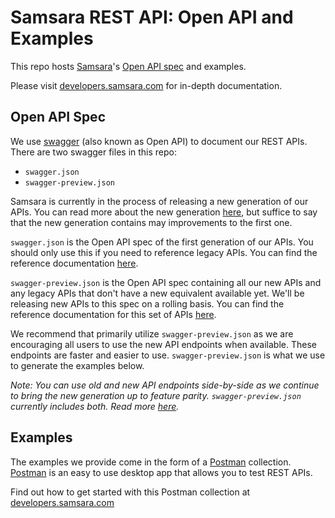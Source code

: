 # Samsara REST API: Open API and Examples

This repo hosts [Samsara](https://www.samsara.com/)'s [Open API spec](https://swagger.io/specification/v2/) and examples.

Please visit [developers.samsara.com](https://developers.samsara.com/) for in-depth documentation.

## Open API Spec

We use [swagger](https://swagger.io/specification/v2/) (also known as Open API) to document our REST APIs. There are two swagger files in this repo:

- `swagger.json`
- `swagger-preview.json`

Samsara is currently in the process of releasing a new generation of our APIs. You can read more about the new generation [here](https://developers.samsara.com/docs/introducing-our-next-generation-api), but suffice to say that the new generation contains may improvements to the first one.

`swagger.json` is the Open API spec of the first generation of our APIs. You should only use this if you need to reference legacy APIs. You can find the reference documentation [here](https://www.samsara.com/api).

`swagger-preview.json` is the Open API spec containing all our new APIs and any legacy APIs that don't have a new equivalent available yet. We'll be releasing new APIs to this spec on a rolling basis. You can find the reference documentation for this set of APIs [here](https://www.samsara.com/api-preview).

We recommend that primarily utilize `swagger-preview.json` as we are encouraging all users to use the new API endpoints when available. These endpoints are faster and easier to use. `swagger-preview.json` is what we use to generate the examples below.

*Note: You can use old and new API endpoints side-by-side as we continue to bring the new generation up to feature parity. `swagger-preview.json` currently includes both. Read more [here](https://developers.samsara.com/docs/introducing-our-next-generation-api).*

## Examples

The examples we provide come in the form of a [Postman](https://www.getpostman.com/product/api-client) collection. [Postman](https://www.getpostman.com/product/api-client) is an easy to use desktop app that allows you to test REST APIs.

Find out how to get started with this Postman collection at [developers.samsara.com](https://developers.samsara.com/docs/getting-started)
